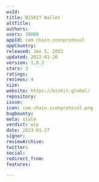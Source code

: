 ```yaml
---
wsId: 
title: BISKIT Wallet
altTitle: 
authors: 
users: 10000
appId: com.chain.zconprotocol
appCountry: 
released: Jan 5, 2022
updated: 2022-01-26
version: 1.0.2
stars: 3
ratings: 
reviews: 4
size: 
website: https://biskit.global/
repository: 
issue: 
icon: com.chain.zconprotocol.png
bugbounty: 
meta: stale
verdict: wip
date: 2023-01-27
signer: 
reviewArchive: 
twitter: 
social: 
redirect_from: 
features: 

---
```


